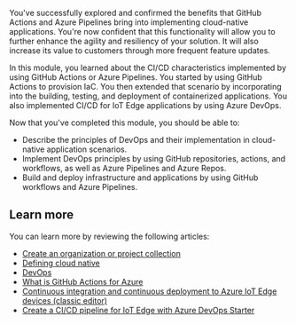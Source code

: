 You've successfully explored and confirmed the benefits that GitHub Actions and Azure Pipelines bring into implementing cloud-native applications. You're now confident that this functionality will allow you to further enhance the agility and resiliency of your solution. It will also increase its value to customers through more frequent feature updates.

In this module, you learned about the CI/CD characteristics implemented by using GitHub Actions or Azure Pipelines. You started by using GitHub Actions to provision IaC. You then extended that scenario by incorporating into the building, testing, and deployment of containerized applications. You also implemented CI/CD for IoT Edge applications by using Azure DevOps.

Now that you've completed this module, you should be able to:

* Describe the principles of DevOps and their implementation in cloud-native application scenarios.
* Implement DevOps principles by using GitHub repositories, actions, and workflows, as well as Azure Pipelines and Azure Repos.
* Build and deploy infrastructure and applications by using GitHub workflows and Azure Pipelines.

## Learn more

You can learn more by reviewing the following articles:

* [Create an organization or project collection](/azure/devops/organizations/accounts/create-organization?view=azure-devops&preserve-view=true)
* [Defining cloud native](/dotnet/architecture/cloud-native/definition)
* [DevOps](/dotnet/architecture/cloud-native/devops)
* [What is GitHub Actions for Azure](/azure/developer/github/github-actions)
* [Continuous integration and continuous deployment to Azure IoT Edge devices (classic editor)](/azure/iot-edge/how-to-continuous-integration-continuous-deployment-classic?view=iotedge-2020-11&preserve-view=true)
* [Create a CI/CD pipeline for IoT Edge with Azure DevOps Starter](/azure/iot-edge/how-to-devops-starter?view=iotedge-2020-11&preserve-view=true)
